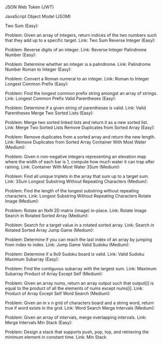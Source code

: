 JSON Web Token (JWT)

JavaScript Object Model (JSOM)


Two Sum (Easy):

Problem: Given an array of integers, return indices of the two numbers such that they add up to a specific target.
Link: Two Sum
Reverse Integer (Easy):

Problem: Reverse digits of an integer.
Link: Reverse Integer
Palindrome Number (Easy):

Problem: Determine whether an integer is a palindrome.
Link: Palindrome Number
Roman to Integer (Easy):

Problem: Convert a Roman numeral to an integer.
Link: Roman to Integer
Longest Common Prefix (Easy):

Problem: Find the longest common prefix string amongst an array of strings.
Link: Longest Common Prefix
Valid Parentheses (Easy):

Problem: Determine if a given string of parentheses is valid.
Link: Valid Parentheses
Merge Two Sorted Lists (Easy):

Problem: Merge two sorted linked lists and return it as a new sorted list.
Link: Merge Two Sorted Lists
Remove Duplicates from Sorted Array (Easy):

Problem: Remove duplicates from a sorted array and return the new length.
Link: Remove Duplicates from Sorted Array
Container With Most Water (Medium):

Problem: Given n non-negative integers representing an elevation map where the width of each bar is 1, compute how much water it can trap after raining.
Link: Container With Most Water
3Sum (Medium):

Problem: Find all unique triplets in the array that sum up to a target sum.
Link: 3Sum
Longest Substring Without Repeating Characters (Medium):

Problem: Find the length of the longest substring without repeating characters.
Link: Longest Substring Without Repeating Characters
Rotate Image (Medium):

Problem: Rotate an NxN 2D matrix (image) in-place.
Link: Rotate Image
Search in Rotated Sorted Array (Medium):

Problem: Search for a target value in a rotated sorted array.
Link: Search in Rotated Sorted Array
Jump Game (Medium):

Problem: Determine if you can reach the last index of an array by jumping from index to index.
Link: Jump Game
Valid Sudoku (Medium):

Problem: Determine if a 9x9 Sudoku board is valid.
Link: Valid Sudoku
Maximum Subarray (Easy):

Problem: Find the contiguous subarray with the largest sum.
Link: Maximum Subarray
Product of Array Except Self (Medium):

Problem: Given an array nums, return an array output such that output[i] is equal to the product of all the elements of nums except nums[i].
Link: Product of Array Except Self
Word Search (Medium):

Problem: Given an m x n grid of characters board and a string word, return true if word exists in the grid.
Link: Word Search
Merge Intervals (Medium):

Problem: Given an array of intervals, merge overlapping intervals.
Link: Merge Intervals
Min Stack (Easy):

Problem: Design a stack that supports push, pop, top, and retrieving the minimum element in constant time.
Link: Min Stack